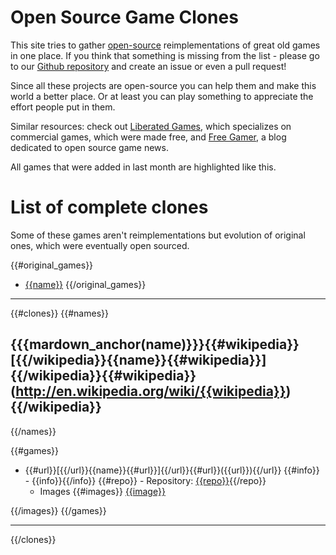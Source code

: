 # Open Source Game Clones
This site tries to gather [open-source](http://en.wikipedia.org/wiki/Open_source) reimplementations of great old games in one place. If you think that something is missing from the list - please go to our [Github repository](http://github.com/piranha/osgameclones/) and create an issue or even a pull request!

Since all these projects are open-source you can help them and make this world a better place. Or at least you can play something to appreciate the effort people put in them.

Similar resources: check out [Liberated Games](http://www.liberatedgames.com/), which specializes on commercial games, which were made free, and [Free Gamer](http://freegamer.blogspot.com/), a blog dedicated to open source game news.

All games that were added in last month are highlighted like this.

# List of complete clones
Some of these games aren't reimplementations but evolution of original ones, which were eventually open sourced.

{{#original_games}}
- [{{name}}]({{mardown_link(name)}})
{{/original_games}}

-------

{{#clones}}
{{#names}}
## {{{mardown_anchor(name)}}}{{#wikipedia}}[{{/wikipedia}}{{name}}{{#wikipedia}}]{{/wikipedia}}{{#wikipedia}}(http://en.wikipedia.org/wiki/{{wikipedia}}){{/wikipedia}}
{{/names}}

{{#games}}
- {{#url}}[{{/url}}{{name}}{{#url}}]{{/url}}{{#url}}({{url}}){{/url}}
{{#info}}  - {{info}}{{/info}}
{{#repo}}  - Repository: [{{repo}}]({{repo}}){{/repo}}
  - Images
{{#images}}
[{{image}}]({{image}})

{{/images}}
{{/games}}

-------

{{/clones}}
